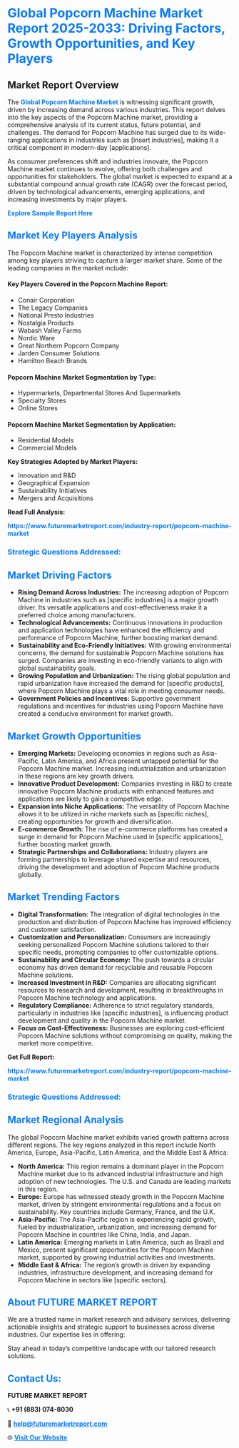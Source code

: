 <h1 style="color: #007BFF;">Global Popcorn Machine Market Report 2025-2033: Driving Factors, Growth Opportunities, and Key Players</h1>

<section id="overview">
<h2>Market Report Overview</h2>
<p>The <a href="https://www.futuremarketreport.com/industry-report/popcorn-machine-market" style="color: #007BFF; text-decoration: none;"><strong>Global Popcorn Machine Market</strong></a> is witnessing significant growth, driven by increasing demand across various industries. This report delves into the key aspects of the Popcorn Machine market, providing a comprehensive analysis of its current status, future potential, and challenges. The demand for Popcorn Machine has surged due to its wide-ranging applications in industries such as [insert industries], making it a critical component in modern-day [applications].</p>
<p>As consumer preferences shift and industries innovate, the Popcorn Machine market continues to evolve, offering both challenges and opportunities for stakeholders. The global market is expected to expand at a substantial compound annual growth rate (CAGR) over the forecast period, driven by technological advancements, emerging applications, and increasing investments by major players.</p>
</section>

<section id="overview">
<p><a href="https://www.futuremarketreport.com/request-sample/reportId=51042" style="color: #007BFF; text-decoration: none;"><strong>Explore Sample Report Here</strong></a></p>
</section>

<section id="key-players">
<h2 style="color: #007BFF;">Market Key Players Analysis</h2>
<p>The Popcorn Machine market is characterized by intense competition among key players striving to capture a larger market share. Some of the leading companies in the market include:</p>
<h4>Key Players Covered in the Popcorn Machine Report:</h4>
<ul><li>Conair Corporation</li><li>The Legacy Companies</li><li>National Presto Industries</li><li>Nostalgia Products</li><li>Wabash Valley Farms</li><li>Nordic Ware</li><li>Great Northern Popcorn Company</li><li>Jarden Consumer Solutions</li><li>Hamilton Beach Brands</li></ul>
<h4>Popcorn Machine Market Segmentation by Type:</h4>
<ul><li>Hypermarkets, Departmental Stores And Supermarkets</li><li>Specialty Stores</li><li>Online Stores</li></ul>

<h4>Popcorn Machine Market Segmentation by Application:</h4>
<ul><li>Residential Models</li><li>Commercial Models</li></ul>
<p><strong>Key Strategies Adopted by Market Players:</strong></p>
<ul>
<li>Innovation and R&D</li>
<li>Geographical Expansion</li>
<li>Sustainability Initiatives</li>
<li>Mergers and Acquisitions</li>
</ul>
</section>

<section>
<p><strong>Read Full Analysis: </strong></p><a href="https://www.futuremarketreport.com/industry-report/popcorn-machine-market" style="color: #007BFF; text-decoration: none;"><strong>https://www.futuremarketreport.com/industry-report/popcorn-machine-market</strong></a>
<h3 style="color: #007BFF;">Strategic Questions Addressed:</h3>
</section>

<section id="driving-factors">
<h2 style="color: #007BFF;">Market Driving Factors</h2>
<ul>
<li><strong>Rising Demand Across Industries:</strong> The increasing adoption of Popcorn Machine in industries such as [specific industries] is a major growth driver. Its versatile applications and cost-effectiveness make it a preferred choice among manufacturers.</li>
<li><strong>Technological Advancements:</strong> Continuous innovations in production and application technologies have enhanced the efficiency and performance of Popcorn Machine, further boosting market demand.</li>
<li><strong>Sustainability and Eco-Friendly Initiatives:</strong> With growing environmental concerns, the demand for sustainable Popcorn Machine solutions has surged. Companies are investing in eco-friendly variants to align with global sustainability goals.</li>
<li><strong>Growing Population and Urbanization:</strong> The rising global population and rapid urbanization have increased the demand for [specific products], where Popcorn Machine plays a vital role in meeting consumer needs.</li>
<li><strong>Government Policies and Incentives:</strong> Supportive government regulations and incentives for industries using Popcorn Machine have created a conducive environment for market growth.</li>
</ul>
</section>

<section id="growth-opportunities">
<h2 style="color: #007BFF;">Market Growth Opportunities</h2>
<ul>
<li><strong>Emerging Markets:</strong> Developing economies in regions such as Asia-Pacific, Latin America, and Africa present untapped potential for the Popcorn Machine market. Increasing industrialization and urbanization in these regions are key growth drivers.</li>
<li><strong>Innovative Product Development:</strong> Companies investing in R&D to create innovative Popcorn Machine products with enhanced features and applications are likely to gain a competitive edge.</li>
<li><strong>Expansion into Niche Applications:</strong> The versatility of Popcorn Machine allows it to be utilized in niche markets such as [specific niches], creating opportunities for growth and diversification.</li>
<li><strong>E-commerce Growth:</strong> The rise of e-commerce platforms has created a surge in demand for Popcorn Machine used in [specific applications], further boosting market growth.</li>
<li><strong>Strategic Partnerships and Collaborations:</strong> Industry players are forming partnerships to leverage shared expertise and resources, driving the development and adoption of Popcorn Machine products globally.</li>
</ul>
</section>

<section id="trending-factors">
<h2 style="color: #007BFF;">Market Trending Factors</h2>
<ul>
<li><strong>Digital Transformation:</strong> The integration of digital technologies in the production and distribution of Popcorn Machine has improved efficiency and customer satisfaction.</li>
<li><strong>Customization and Personalization:</strong> Consumers are increasingly seeking personalized Popcorn Machine solutions tailored to their specific needs, prompting companies to offer customizable options.</li>
<li><strong>Sustainability and Circular Economy:</strong> The push towards a circular economy has driven demand for recyclable and reusable Popcorn Machine solutions.</li>
<li><strong>Increased Investment in R&D:</strong> Companies are allocating significant resources to research and development, resulting in breakthroughs in Popcorn Machine technology and applications.</li>
<li><strong>Regulatory Compliance:</strong> Adherence to strict regulatory standards, particularly in industries like [specific industries], is influencing product development and quality in the Popcorn Machine market.</li>
<li><strong>Focus on Cost-Effectiveness:</strong> Businesses are exploring cost-efficient Popcorn Machine solutions without compromising on quality, making the market more competitive.</li>
</ul>
</section>

<section>
<p><strong>Get Full Report: </strong></p><a href="https://www.futuremarketreport.com/industry-report/popcorn-machine-market" style="color: #007BFF; text-decoration: none;"><strong>https://www.futuremarketreport.com/industry-report/popcorn-machine-market</strong></a>
<h3 style="color: #007BFF;">Strategic Questions Addressed:</h3>
</section>


<section id="regional-analysis">
<h2 style="color: #007BFF;">Market Regional Analysis</h2>
<p>The global Popcorn Machine market exhibits varied growth patterns across different regions. The key regions analyzed in this report include North America, Europe, Asia-Pacific, Latin America, and the Middle East & Africa:</p>
<ul>
<li><strong>North America:</strong> This region remains a dominant player in the Popcorn Machine market due to its advanced industrial infrastructure and high adoption of new technologies. The U.S. and Canada are leading markets in this region.</li>
<li><strong>Europe:</strong> Europe has witnessed steady growth in the Popcorn Machine market, driven by stringent environmental regulations and a focus on sustainability. Key countries include Germany, France, and the U.K.</li>
<li><strong>Asia-Pacific:</strong> The Asia-Pacific region is experiencing rapid growth, fueled by industrialization, urbanization, and increasing demand for Popcorn Machine in countries like China, India, and Japan.</li>
<li><strong>Latin America:</strong> Emerging markets in Latin America, such as Brazil and Mexico, present significant opportunities for the Popcorn Machine market, supported by growing industrial activities and investments.</li>
<li><strong>Middle East & Africa:</strong> The region’s growth is driven by expanding industries, infrastructure development, and increasing demand for Popcorn Machine in sectors like [specific sectors].</li>
</ul>
</section>

<footer>
<h2 style="color: #007BFF;">About FUTURE MARKET REPORT</h2>
<p>We are a trusted name in market research and advisory services, delivering actionable insights and strategic support to businesses across diverse industries. Our expertise lies in offering:</p>

<p>Stay ahead in today’s competitive landscape with our tailored research solutions.</p>

<h2 style="color: #007BFF;">Contact Us:</h2>
<p><strong>FUTURE MARKET REPORT</strong></p>
<p>📞 <strong>+91 (883) 074-8030</strong></p>
<p>📧 <strong><a href="mailto:help@futuremarketreport.com" style="color: #007BFF;">help@futuremarketreport.com</a></strong></p>
<p>🌐 <strong><a href="https://www.futuremarketreport.com/" style="color: #007BFF;">Visit Our Website</a></strong></p>
</footer>